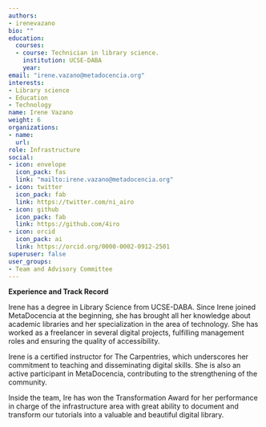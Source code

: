 ```yaml
---
authors:
- irenevazano
bio: ""
education:
  courses:
  - course: Technician in library science.
    institution: UCSE-DABA 
    year: 
email: "irene.vazano@metadocencia.org"
interests:
- Library science
- Education
- Technology
name: Irene Vazano
weight: 6
organizations:
- name: 
  url: 
role: Infrastructure
social:
- icon: envelope
  icon_pack: fas
  link: "mailto:irene.vazano@metadocencia.org"
- icon: twitter
  icon_pack: fab
  link: https://twitter.com/ni_airo
- icon: github
  icon_pack: fab
  link: https://github.com/4iro
- icon: orcid
  icon_pack: ai
  link: https://orcid.org/0000-0002-0912-2501
superuser: false
user_groups:
- Team and Advisory Committee
---
```

**Experience and Track Record**

Irene has a degree in Library Science from UCSE-DABA. Since Irene joined MetaDocencia at the beginning, she has brought all her knowledge about academic libraries and her specialization in the area of technology. She has worked as a freelancer in several digital projects, fulfilling management roles and ensuring the quality of accessibility.

Irene is a certified instructor for The Carpentries, which underscores her commitment to teaching and disseminating digital skills. She is also an active participant in MetaDocencia, contributing to the strengthening of the community.

Inside the team, Ire has won the Transformation Award for her performance in charge of the infrastructure area with great ability to document and transform our tutorials into a valuable and beautiful digital library.

